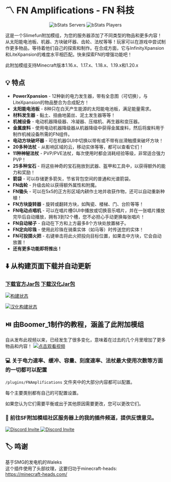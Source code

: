 # :part_alternation_mark: FN Amplifications - FN 科技

<div align="center">

![bStats Servers](https://img.shields.io/bstats/servers/13219)
![bStats Players](https://img.shields.io/bstats/players/13219)

</div>

这是一个Slimefun附加模组，为您的服务器添加了不同类型的物品和更多内容！从太阳能电池板、机器、方块破坏器、齿轮、法杖等等！玩家可以在游戏中尝试制作更多物品，等待着他们自己的探索和制作。在合成方面，它与InfinityXpansion和LiteXpansion的难度水平相匹配。快来探索FN的增强功能吧！

此附加模组支持Minecraft版本1.16.x、1.17.x、1.18.x、1.19.x和1.20.x

## 💡 特点
- **PowerXpansion** - 12种新的电力发生器，带有全息图（可切换），与LiteXpansion的物品整合为合成配方！
- **太阳能电池板** - 8种只在白天产生能源的太阳能电池板，满足能量需求。
- **材料发生器** - 黏土、扭曲地菌丝、泥土发生器等等！
- **机械设备** - 电动机器降级器、冷凝器、压缩机、再生器和变压器。
- **金属废料** - 使用电动机器降级器从机器降级中获得金属废料，然后将废料用于制作机械设备所需的FN组件。
- **电动方块破坏器** - 可在机器GUI中切换以带有或不带有丝滑触摸来破坏方块！
- **20多种法杖** - 从影响区域的云，移动实体等等，都可以查看它们！
- **11种神秘法杖** - PVP/PVE法杖，每次使用时都会消耗经验等级，非常适合强力PVP！
- **25多种宝石** - 将这些神奇的宝石拖放到武器、盔甲和工具中，以获得额外的能力和奖励！
- **箭袋** - 可以存储更多箭矢，节省背包空间的普通和光谱箭袋。
- **FN齿轮** - 升级齿轮以获得额外属性和附魔。
- **FN锄头** - 可以在5x5的正方形区域内耕作土地并收获作物，还可以自动重新种植！
- **FN方块旋转器** - 旋转或翻转方块，如陶瓷、楼梯、门、台阶等等！
- **FN电动点唱机** - 可以在唱片槽GUI中播放或切换音乐唱片，并在一张唱片播放完毕后自动播放，拥有3到12个槽，您不必担心手动更换每张唱片！
- **FN自动梯子** - 自动在下方和上方最多8个方块处放置梯子。
- **FN定向珍珠** - 使用此珍珠在骑乘实体（如马等）时传送您的实体！
- **FN可投掷火把** - 右键单击将此火把投向目标位置，如果击中方块，它会自动放置！
- **还有更多功能即将推出！**

## :arrow_down: 从构建页面下载并自动更新
### [下载官方Jar包](https://thebusybiscuit.github.io/builds/FN-FAL113/FN-FAL-s-Amplifications/main) [下载汉化Jar包](https://builds.guizhanss.net/buiawpkgew1/FN-FAL-s-Amplifications-zh/main)
[![构建状态](https://thebusybiscuit.github.io/builds/FN-FAL113/FN-FAL-s-Amplifications/main/badge.svg)](https://thebusybiscuit.github.io/builds/FN-FAL113/FN-FAL-s-Amplifications/main)

[![汉化构建状态](https://builds.guizhanss.net/f/buiawpkgew1/FN-FAL-s-Amplifications-zh/main/badge.svg)](https://builds.guizhanss.net/buiawpkgew1/FN-FAL-s-Amplifications-zh/main)

## ⏯️ 由Boomer_1制作的教程，涵盖了此附加模组
自从发布此视频以来，已经发生了很多变化，意味着在过去的几个月里增加了更多物品和内容！
[![点击观看视频](http://i3.ytimg.com/vi/tXuXoYmx65M/hqdefault.jpg)](https://www.youtube.com/watch?v=tXuXoYmx65M)

### :computer: 关于电力速率、缓冲、容量、刻度速率、法杖最大使用次数等方面的一切都可以配置
```/plugins/FNAmplifications``` 文件夹中的大部分内容都可以配置。

每个主要类别都有自己的可配置设置。

如果您认为它们需要平衡或出于其他原因需要更改，您可以更改它们。

### :running: 前往SF附加模组社区服务器上的我的插件频道，提供反馈意见。
<p>
  <a href="https://discord.gg/slimefun">
    <img src="https://discordapp.com/api/guilds/565557184348422174/widget.png?style=banner3" alt="Discord Invite"/>
  </a>
  <a href="https://discord.gg/SqD3gg5SAU">
    <img src="https://discordapp.com/api/guilds/809178621424041997/widget.png?style=banner3" alt="Discord Invite"/>
  </a>
</p>

## :label: 鸣谢
基于SMG的发电机的Waleks<br>
这个插件使用了头部纹理，这要归功于minecraft-heads:<br>
https://minecraft-heads.com/
